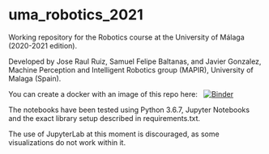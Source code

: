 # uma_robotics_2021

Working repository for the Robotics course at the University of Málaga (2020-2021 edition).

Developed by Jose Raul Ruiz, Samuel Felipe Baltanas, and Javier Gonzalez, Machine Perception and Intelligent Robotics group (MAPIR), University of Malaga (Spain).

You can create a docker with an image of this repo here: &nbsp; [![Binder](https://mybinder.org/badge_logo.svg)](https://mybinder.org/v2/gh/jotaraul/uma_cv_2021/master)

The notebooks have been tested using Python 3.6.7, Jupyter Notebooks and the exact library setup described in requirements.txt.

The use of JupyterLab at this moment is discouraged, as some visualizations do not work within it.
